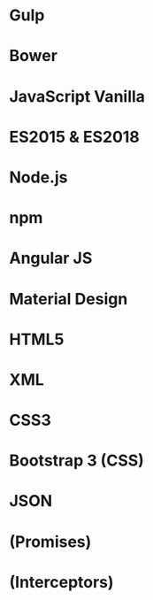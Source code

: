 # Gulp
# Bower
# JavaScript Vanilla
# ES2015 & ES2018
# Node.js
# npm
# Angular JS
# Material Design 
# HTML5
# XML
# CSS3
# Bootstrap 3 (CSS)
# JSON
# (Promises)
# (Interceptors)
